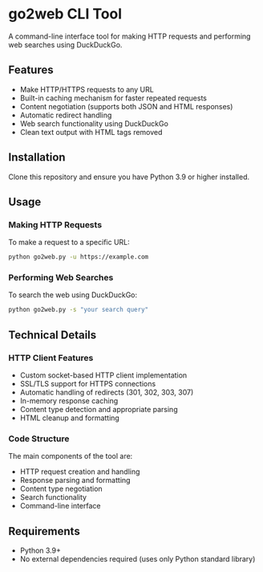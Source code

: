 # go2web CLI Tool

A command-line interface tool for making HTTP requests and performing web searches using DuckDuckGo.

## Features

- Make HTTP/HTTPS requests to any URL
- Built-in caching mechanism for faster repeated requests
- Content negotiation (supports both JSON and HTML responses)
- Automatic redirect handling
- Web search functionality using DuckDuckGo
- Clean text output with HTML tags removed

## Installation

Clone this repository and ensure you have Python 3.9 or higher installed.
## Usage

### Making HTTP Requests

To make a request to a specific URL:

```bash
python go2web.py -u https://example.com
```

### Performing Web Searches

To search the web using DuckDuckGo:

```bash
python go2web.py -s "your search query"
```

## Technical Details

### HTTP Client Features

- Custom socket-based HTTP client implementation
- SSL/TLS support for HTTPS connections
- Automatic handling of redirects (301, 302, 303, 307)
- In-memory response caching
- Content type detection and appropriate parsing
- HTML cleanup and formatting

### Code Structure

The main components of the tool are:
- HTTP request creation and handling
- Response parsing and formatting
- Content type negotiation
- Search functionality
- Command-line interface

## Requirements

- Python 3.9+
- No external dependencies required (uses only Python standard library)
